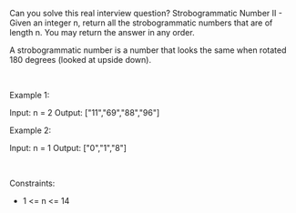 Can you solve this real interview question? Strobogrammatic Number II - Given an integer n, return all the strobogrammatic numbers that are of length n. You may return the answer in any order.

A strobogrammatic number is a number that looks the same when rotated 180 degrees (looked at upside down).

 

Example 1:

Input: n = 2
Output: ["11","69","88","96"]


Example 2:

Input: n = 1
Output: ["0","1","8"]


 

Constraints:

 * 1 <= n <= 14